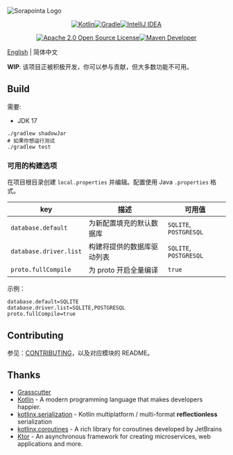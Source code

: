 <!--Logo-->

![Sorapointa Logo](https://socialify.git.ci/Sorapointa/Sorapointa/image?description=1&descriptionEditable=A%20server%20software%20re-implementation%20for%20a%20certain%20anime%20game%2C%20and%20avoid%20sorapointa&font=Bitter&forks=1&issues=1&logo=https%3A%2F%2Fuser-images.githubusercontent.com%2F62297254%2F171603732-a594e3e0-6968-485f-bb50-344ac7b3a57d.png&name=1&owner=1&pattern=Signal&pulls=1&stargazers=1&theme=Light)

<!--Badges-->

<p align="center">
<a href="https://kotlinlang.org"><img 
src="https://img.shields.io/badge/kotlin-%230095D5.svg?style=for-the-badge&logo=kotlin&logoColor=white" 
alt="Kotlin"/></a><a 
href="https://gradle.org/"><img 
src="https://img.shields.io/badge/Gradle-02303A.svg?style=for-the-badge&logo=Gradle&logoColor=white" 
alt="Gradle"/></a><a 
href="https://www.jetbrains.com/idea/"><img 
src="https://img.shields.io/badge/IDEA-000000.svg?style=for-the-badge&logo=intellij-idea&logoColor=white" 
alt="IntelliJ IDEA"/></a>
</p>

<p align="center">
<a 
href="https://www.apache.org/licenses/LICENSE-2.0"><img 
src="https://img.shields.io/badge/License-Apache2.0-lightgreen?style=for-the-badge&logo=opensourceinitiative&logoColor=white" 
alt="Apache 2.0 Open Source License"/></a><a 
href="https://s01.oss.sonatype.org/content/repositories/snapshots/moe/sdl/sorapointa/"><img 
src="https://img.shields.io/nexus/s/moe.sdl.sorapointa/sorapointa-core?logo=apache-maven&label=Maven%20Dev&server=https%3A%2F%2Fs01.oss.sonatype.org&style=for-the-badge" 
alt="Maven Developer"/></a>
</p>

<!--Content-->

[English](./README.md) | 简体中文

**WIP**: 该项目正被积极开发，你可以参与贡献，但大多数功能不可用。

## Build

需要:

- JDK 17

```shell
./gradlew shadowJar
# 如果你想运行测试
./gradlew test
```

### 可用的构建选项

在项目根目录创建 `local.properties` 并编辑。配置使用 Java `.properties` 格式。

| key                    | 描述                     | 可用值                    |
|------------------------|-------------------------|------------------------|
| `database.default`     | 为新配置填充的默认数据库    | `SQLITE`, `POSTGRESQL` |
| `database.driver.list` | 构建将提供的数据库驱动列表  | `SQLITE`, `POSTGRESQL` |
| `proto.fullCompile`    | 为 proto 开启全量编译     | `true`                 |

示例：

```properties
database.default=SQLITE
database.driver.list=SQLITE,POSTGRESQL
proto.fullCompile=true
```

## Contributing

参见：[CONTRIBUTING](./CONTRIBUTING.zh-CN.md)，以及对应模块的 README。

## Thanks

- [Grasscutter](https://github.com/Grasscutters/Grasscutter)
- [Kotlin](https://github.com/JetBrains/kotlin) - A modern programming language that makes developers happier.
- [kotlinx.serialization](https://github.com/Kotlin/kotlinx.serialization) - Kotlin multiplatform / multi-format
  **reflectionless** serialization
- [kotlinx.coroutines](https://github.com/Kotlin/kotlinx.coroutines) - A rich library for coroutines developed by
  JetBrains
- [Ktor](https://github.com/ktorio/ktor) - An asynchronous framework for creating microservices, web applications and
  more.
